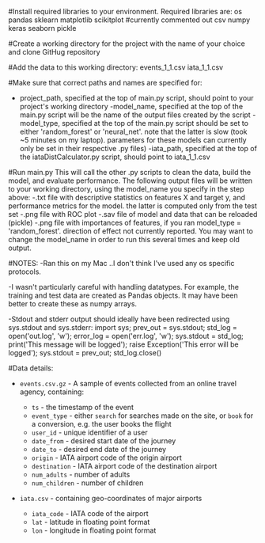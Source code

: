 #Install required libraries to your environment. Required libraries are:
os
pandas
sklearn
matplotlib
scikitplot #currently commented out
csv
numpy
keras
seaborn
pickle


#Create a working directory for the project with the name of your choice and clone GitHug repository


#Add the data to this working directory:
events_1_1.csv
iata_1_1.csv


#Make sure that correct paths and names are specified for:
- project_path, specified at the top of main.py script, should point to your project's working directory
-model_name, specified at the top of the main.py script will be the name of the output files created by the script
-model_type, specified at the top of the main.py script should be set to either 'random_forest' or 'neural_net'. note that the latter is slow (took ~5 minutes on my laptop). parameters for these models can currently only be set in their respective .py files)
-iata_path, specified at the top of the iataDistCalculator.py script, should point to iata_1_1.csv


#Run main.py
This will call the other .py scripts to clean the data, build the model, and evaluate performance. The following output files will be written to your working directory, using the model_name you specify in the step above:
-.txt file with descriptive statistics on features X and target y, and performance metrics for the model. the latter is computed only from the test set
-.png file with ROC plot
-.sav file of model and data that can be reloaded (pickle)
-.png file with importances of features, if you ran model_type = 'random_forest'. direction of effect not currently reported.
You may want to change the model_name in order to run this several times and keep old output. 



#NOTES: 
-Ran this on my Mac ..I don't think I've used any os specific protocols.

-I wasn't particularly careful with handling datatypes. For example, the training and test data are created as Pandas objects. It may have been better to create these as numpy arrays.

-Stdout and stderr output should ideally have been redirected using sys.stdout and sys.stderr: import sys; prev_out = sys.stdout; std_log = open('out.log', 'w'); error_log = open('err.log', 'w'); sys.stdout = std_log; print('This message will be logged'); raise Exception('This error will be logged'); sys.stdout = prev_out; std_log.close()



#Data details:

- `events.csv.gz` - A sample of events collected from an online travel agency, containing:
  * `ts` - the timestamp of the event
  * `event_type` - either `search` for searches made on the site, or `book` for a conversion, e.g. the user books the flight
  * `user_id` - unique identifier of a user
  * `date_from` - desired start date of the journey
  * `date_to` - desired end date of the journey
  * `origin` - IATA airport code of the origin airport
  * `destination` - IATA airport code of the destination airport
  * `num_adults` - number of adults
  * `num_children` - number of children

- `iata.csv` - containing geo-coordinates of major airports
  * `iata_code` - IATA code of the airport
  * `lat` - latitude in floating point format
  * `lon` - longitude in floating point format




